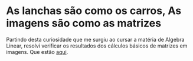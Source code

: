 # As lanchas são como os carros, As imagens são como as matrizes

Partindo desta curiosidade que me surgiu ao cursar a matéria de Algebra Linear, resolvi verificar os resultados dos cálculos básicos de matrizes em imagens.
Que estão [aqui](https://github.com/DirceuSilvestre/Processamento-de-Imagens-com-Algebra-Linear/tree/main/Imagens%20Resultados).
